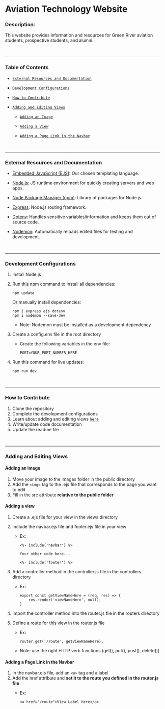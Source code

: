 # Aviation Technology Website

### Description:
This website provides information and resources for Green River aviation students, prospective students, and alumni.

</br>
<hr>

### Table of Contents

- [`External Resources and Documentation`](#external-resources-and-documentation)

- [`Development Configurations`](#development-configurations)

- [`How to Contribute`](#how-to-contribute)

- [`Adding and Editing Views`](#adding-and-editing-views)

    - [`Adding an Image`](#adding-an-image)

    - [`Adding a View`](#adding-a-view)

    - [`Adding a Page Link in the Navbar`](#adding-a-page-link-in-the-navbar)

</br>
<hr>

### External Resources and Documentation

- [Embedded JavaScript (EJS)](https://ejs.co/): Our chosen templating language.

- [Node.js](https://nodejs.org/en): JS runtime environment for quickly creating servers and web apps.

- [Node Package Manager (npm)](https://www.npmjs.com/): Library of packages for Node.js.

- [Express](https://expressjs.com/): Node.js routing framework.

- [Dotenv](https://www.dotenv.org/docs/): Handles sensitive variables/information and keeps them out of source code.

- [Nodemon](https://nodemon.io/): Automatically reloads edited files for testing and development.

</br>
<hr>

### Development Configurations

1. Install Node.js

2. Run this npm command to install all dependencies:

    ``` 
    npm update 
    ```

    Or manually install dependencies:

    ```
    npm i express ejs dotenv 
    npm i nodemon --save-dev
    ```

    - Note: Nodemon must be installed as a development dependency

3. Create a config.env file in the root directory

    - Create the following variables in the env file:

        ```
        PORT=YOUR_PORT_NUMBER_HERE
        ```

4. Run this command for live updates:

    ```
    npm run dev
    ```

</br>
<hr>

### How to Contribute
1. Clone the repository
2. Complete the development configurations
3. Learn about adding and editing views [`here`](#adding-and-editing-views)
4. Write/update code documentation
5. Update the readme file

</br>
<hr>

### Adding and Editing Views

#### Adding an Image
1. Move your image to the Images folder in the public directory
2. Add the `<img>` tag to the .ejs file that corresponds to the page you want to edit
3. Fill in the src attribute **relative to the public folder**


#### Adding a view
1. Create a .ejs file for your view in the views directory
2. Include the navbar.ejs file and footer.ejs file in your view
    - Ex:

        ```
        <%- include('navbar') %>

        Your other code here...

        <%- include('footer') %>
        ```

3. Add a controller method in the controller.js file in the controllers directory
    - Ex:

        ```
        export const getViewNameHere = (req, res) => {
            res.render('viewNameHere', null);
        }
        ```

4. Import the controller method into the router.js file in the routers directory
5. Define a route for this view in the router.js file
    - Ex:

        ```
        router.get('/route', getViewNameHere);
        ```

    - Note: use the right HTTP verb functions (get(), put(), post(), delete())

#### Adding a Page Link in the Navbar
1. In the navbar.ejs file, add an `<a>` tag and a label
2. Add the href attribute and **set it to the route you defined in the router.js file**
    - Ex:

        ```
        <a href="/route">View Label Here</a>
        ```
